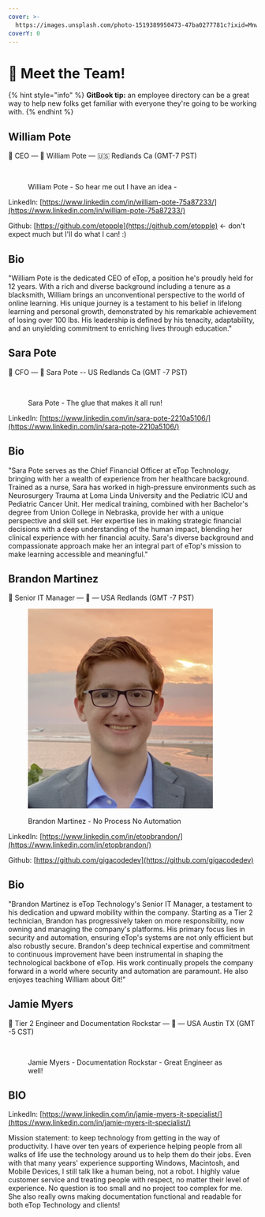 ```yaml
---
cover: >-
  https://images.unsplash.com/photo-1519389950473-47ba0277781c?ixid=MnwxMjA3fDB8MHxwaG90by1wYWdlfHx8fGVufDB8fHx8&ixlib=rb-1.2.1&auto=format&fit=crop&w=2970&q=80
coverY: 0
---
```


# 👋 Meet the Team!

{% hint style="info" %}
**GitBook tip:** an employee directory can be a great way to help new folks get familiar with everyone they're going to be working with.
{% endhint %}

## William Pote

👋 CEO — 💌 William Pote — 🇺🇸 Redlands Ca (GMT-7 PST)

<figure><img src="https://i.imgur.com/Szr4umQ.jpg" alt="" width="375"><figcaption><p>William Pote - So hear me out I have an idea - </p></figcaption></figure>

LinkedIn: [https://www.linkedin.com/in/william-pote-75a87233/](https://www.linkedin.com/in/william-pote-75a87233/)

Github: [https://github.com/etopple](https://github.com/etopple) <- don't expect much but I'll do what I can! :)

## Bio

"William Pote is the dedicated CEO of eTop, a position he's proudly held for 12 years. With a rich and diverse background including a tenure as a blacksmith, William brings an unconventional perspective to the world of online learning. His unique journey is a testament to his belief in lifelong learning and personal growth, demonstrated by his remarkable achievement of losing over 100 lbs. His leadership is defined by his tenacity, adaptability, and an unyielding commitment to enriching lives through education."

## Sara Pote

👋 CFO — 💌 Sara Pote -- US Redlands Ca (GMT -7 PST)

<figure><img src="https://media.licdn.com/dms/image/C5603AQHKEF1AFekEHA/profile-displayphoto-shrink_800_800/0/1517341709347?e=1692230400&#x26;v=beta&#x26;t=O9WImfdmOp_5nYOYnc7gVz-WuNJNAhso6MO61d5QwSw" alt=""><figcaption><p>Sara Pote - The glue that makes it all run!</p></figcaption></figure>

LinkedIn: [https://www.linkedin.com/in/sara-pote-2210a5106/](https://www.linkedin.com/in/sara-pote-2210a5106/)

## Bio

"Sara Pote serves as the Chief Financial Officer at eTop Technology, bringing with her a wealth of experience from her healthcare background. Trained as a nurse, Sara has worked in high-pressure environments such as Neurosurgery Trauma at Loma Linda University and the Pediatric ICU and Pediatric Cancer Unit. Her medical training, combined with her Bachelor's degree from Union College in Nebraska, provide her with a unique perspective and skill set. Her expertise lies in making strategic financial decisions with a deep understanding of the human impact, blending her clinical experience with her financial acuity. Sara's diverse background and compassionate approach make her an integral part of eTop's mission to make learning accessible and meaningful."

## Brandon Martinez

👋 Senior IT Manager — 💌 — USA Redlands (GMT -7 PST)

<figure><img src="../.gitbook/assets/MicrosoftTeams-image (11) (1).png" alt="" width="375"><figcaption><p>Brandon Martinez - No Process No Automation</p></figcaption></figure>

LinkedIn: [https://www.linkedin.com/in/etopbrandon/](https://www.linkedin.com/in/etopbrandon/)

Github: [https://github.com/gigacodedev](https://github.com/gigacodedev)

## Bio

"Brandon Martinez is eTop Technology's Senior IT Manager, a testament to his dedication and upward mobility within the company. Starting as a Tier 2 technician, Brandon has progressively taken on more responsibility, now owning and managing the company's platforms. His primary focus lies in security and automation, ensuring eTop's systems are not only efficient but also robustly secure. Brandon's deep technical expertise and commitment to continuous improvement have been instrumental in shaping the technological backbone of eTop. His work continually propels the company forward in a world where security and automation are paramount. He also enjoyes teaching William about Git!"

## Jamie Myers

👋 Tier 2 Engineer and Documentation Rockstar — 💌 — USA Austin TX (GMT -5 CST)

<figure><img src="../.gitbook/assets/Nisa Hunt Photography - Greg Print-51.jpg" alt="" width="375"><figcaption><p>Jamie Myers - Documentation Rockstar - Great Engineer as well!</p></figcaption></figure>

## BIO

LinkedIn: [https://www.linkedin.com/in/jamie-myers-it-specialist/](https://www.linkedin.com/in/jamie-myers-it-specialist/)

Mission statement: to keep technology from getting in the way of productivity. I have over ten years of experience helping people from all walks of life use the technology around us to help them do their jobs. Even with that many years' experience supporting Windows, Macintosh, and Mobile Devices, I still talk like a human being, not a robot. I highly value customer service and treating people with respect, no matter their level of experience. No question is too small and no project too complex for me. She also really owns making documentation functional and readable for both eTop Technology and clients!
